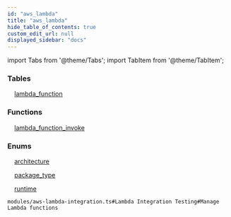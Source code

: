```yaml
---
id: "aws_lambda"
title: "aws_lambda"
hide_table_of_contents: true
custom_edit_url: null
displayed_sidebar: "docs"
---
```


import Tabs from '@theme/Tabs';
import TabItem from '@theme/TabItem';

<Tabs queryString="view">
  <TabItem value="components" label="Components" default>

### Tables

    [lambda_function](../../aws/tables/aws_lambda_entity_lambda_function.LambdaFunction)

### Functions
    [lambda_function_invoke](../../aws/tables/aws_lambda_rpcs_invoke.LambdaFunctionInvokeRpc)

### Enums
    [architecture](../../aws/enums/aws_lambda_entity_lambda_function.Architecture)

    [package_type](../../aws/enums/aws_lambda_entity_lambda_function.PackageType)

    [runtime](../../aws/enums/aws_lambda_entity_lambda_function.Runtime)

</TabItem>
  <TabItem value="code-examples" label="Code examples">

```testdoc
modules/aws-lambda-integration.ts#Lambda Integration Testing#Manage Lambda functions
```

</TabItem>
</Tabs>
